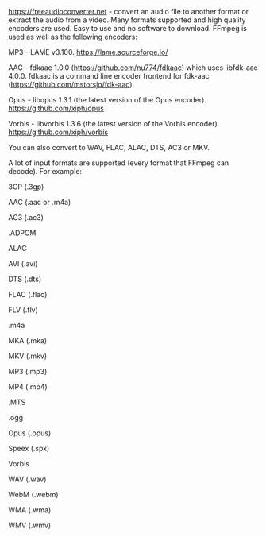 https://freeaudioconverter.net - convert an audio file to another format or extract the audio from a video. Many formats supported and high quality encoders are used. Easy to use and no software to download. FFmpeg is used as well as the following encoders:

MP3 - LAME v3.100. https://lame.sourceforge.io/

AAC - fdkaac 1.0.0 (https://github.com/nu774/fdkaac) which uses libfdk-aac 4.0.0. fdkaac is a command line encoder frontend for fdk-aac (https://github.com/mstorsjo/fdk-aac).

Opus - libopus 1.3.1 (the latest version of the Opus encoder). https://github.com/xiph/opus

Vorbis - libvorbis 1.3.6 (the latest version of the Vorbis encoder). https://github.com/xiph/vorbis

You can also convert to WAV, FLAC, ALAC, DTS, AC3 or MKV.

A lot of input formats are supported (every format that FFmpeg can decode). For example:

3GP (.3gp)

AAC (.aac or .m4a)

AC3 (.ac3)

.ADPCM

ALAC

AVI (.avi)

DTS (.dts)

FLAC (.flac)

FLV (.flv)

.m4a

MKA (.mka)

MKV (.mkv)

MP3 (.mp3)

MP4 (.mp4)

.MTS

.ogg

Opus (.opus)

Speex (.spx)

Vorbis

WAV (.wav)

WebM (.webm)

WMA (.wma)

WMV (.wmv)
